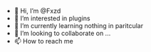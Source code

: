 - 👋 Hi, I’m @Fxzd
- 👀 I’m interested in plugins
- 🌱 I’m currently learning nothing in paritcular
- 💞️ I’m looking to collaborate on ...
- 📫 How to reach me 

<!---
Fxzd/Fxzd is a ✨ special ✨ repository because its `README.md` (this file) appears on your GitHub profile.
You can click the Preview link to take a look at your changes.
--->
